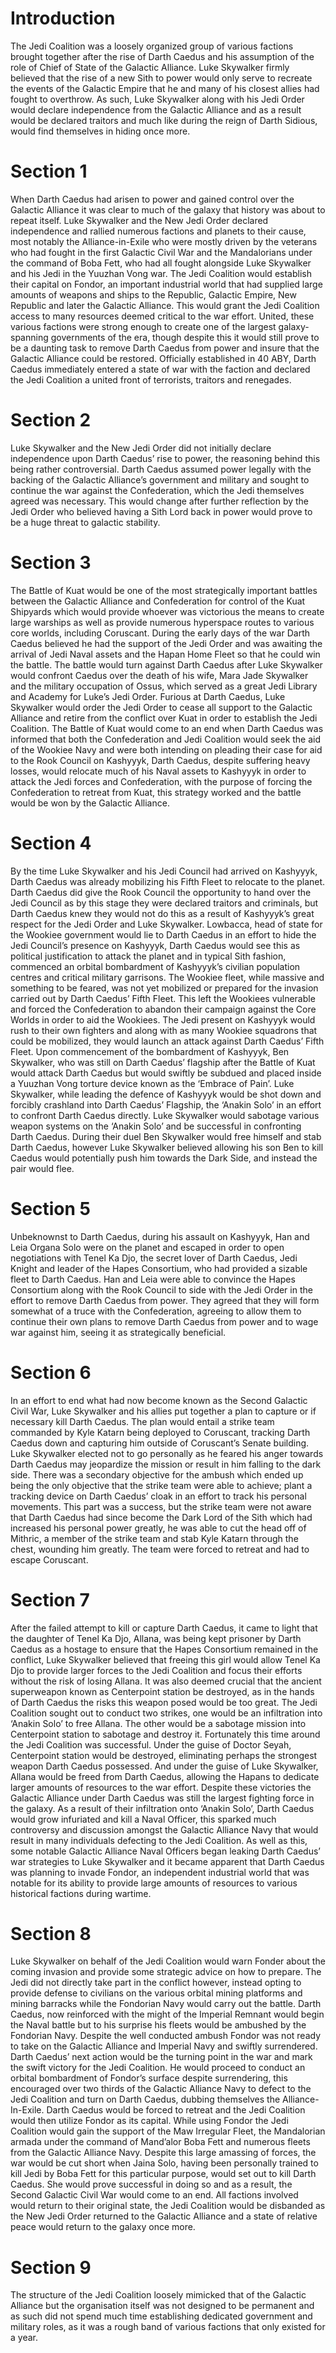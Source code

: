 # Introduction

The Jedi Coalition was a loosely organized group of various factions brought together after the rise of Darth Caedus and his assumption of the role of Chief of State of the Galactic Alliance.
Luke Skywalker firmly believed that the rise of a new Sith to power would only serve to recreate the events of the Galactic Empire that he and many of his closest allies had fought to overthrow.
As such, Luke Skywalker along with his Jedi Order would declare independence from the Galactic Alliance and as a result would be declared traitors and much like during the reign of Darth Sidious, would find themselves in hiding once more.

# Section 1

When Darth Caedus had arisen to power and gained control over the Galactic Alliance it was clear to much of the galaxy that history was about to repeat itself.
Luke Skywalker and the New Jedi Order declared independence and rallied numerous factions and planets to their cause, most notably the Alliance-in-Exile who were mostly driven by the veterans who had fought in the first Galactic Civil War and the Mandalorians under the command of Boba Fett, who had all fought alongside Luke Skywalker and his Jedi in the Yuuzhan Vong war.
The Jedi Coalition would establish their capital on Fondor, an important industrial world that had supplied large amounts of weapons and ships to the Republic, Galactic Empire, New Republic and later the Galactic Alliance.
This would grant the Jedi Coalition access to many resources deemed critical to the war effort.
United, these various factions were strong enough to create one of the largest galaxy-spanning governments of the era, though despite this it would still prove to be a daunting task to remove Darth Caedus from power and insure that the Galactic Alliance could be restored.
Officially established in 40 ABY, Darth Caedus immediately entered a state of war with the faction and declared the Jedi Coalition a united front of terrorists, traitors and renegades.

# Section 2

Luke Skywalker and the New Jedi Order did not initially declare independence upon Darth Caedus’ rise to power, the reasoning behind this being rather controversial.
Darth Caedus assumed power legally with the backing of the Galactic Alliance’s government and military and sought to continue the war against the Confederation, which the Jedi themselves agreed was necessary.
This would change after further reflection by the Jedi Order who believed having a Sith Lord back in power would prove to be a huge threat to galactic stability.

# Section 3

The Battle of Kuat would be one of the most strategically important battles between the Galactic Alliance and Confederation for control of the Kuat Shipyards which would provide whoever was victorious the means to create large warships as well as provide numerous hyperspace routes to various core worlds, including Coruscant.
During the early days of the war Darth Caedus believed he had the support of the Jedi Order and was awaiting the arrival of Jedi Naval assets and the Hapan Home Fleet so that he could win the battle.
The battle would turn against Darth Caedus after Luke Skywalker would confront Caedus over the death of his wife, Mara Jade Skywalker and the military occupation of Ossus, which served as a great Jedi Library and Academy for Luke’s Jedi Order.
Furious at Darth Caedus, Luke Skywalker would order the Jedi Order to cease all support to the Galactic Alliance and retire from the conflict over Kuat in order to establish the Jedi Coalition.
The Battle of Kuat would come to an end when Darth Caedus was informed that both the Confederation and Jedi Coalition would seek the aid of the Wookiee Navy and were both intending on pleading their case for aid to the Rook Council on Kashyyyk, Darth Caedus, despite suffering heavy losses, would relocate much of his Naval assets to Kashyyyk in order to attack the Jedi forces and Confederation, with the purpose of forcing the Confederation to retreat from Kuat, this strategy worked and the battle would be won by the Galactic Alliance.

# Section 4

By the time Luke Skywalker and his Jedi Council had arrived on Kashyyyk, Darth Caedus was already mobilizing his Fifth Fleet to relocate to the planet.
Darth Caedus did give the Rook Council the opportunity to hand over the Jedi Council as by this stage they were declared traitors and criminals, but Darth Caedus knew they would not do this as a result of Kashyyyk’s great respect for the Jedi Order and Luke Skywalker.
Lowbacca, head of state for the Wookiee government would lie to Darth Caedus in an effort to hide the Jedi Council’s presence on Kashyyyk, Darth Caedus would see this as political justification to attack the planet and in typical Sith fashion, commenced an orbital bombardment of Kashyyyk’s civilian population centres and critical military garrisons.
The Wookiee fleet, while massive and something to be feared, was not yet mobilized or prepared for the invasion carried out by Darth Caedus’ Fifth Fleet.
This left the Wookiees vulnerable and forced the Confederation to abandon their campaign against the Core Worlds in order to aid the Wookiees.
The Jedi present on Kashyyyk would rush to their own fighters and along with as many Wookiee squadrons that could be mobilized, they would launch an attack against Darth Caedus’ Fifth Fleet.
Upon commencement of the bombardment of Kashyyyk, Ben Skywalker, who was still on Darth Caedus’ flagship after the Battle of Kuat would attack Darth Caedus but would swiftly be subdued and placed inside a Yuuzhan Vong torture device known as the ‘Embrace of Pain’.
Luke Skywalker, while leading the defence of Kashyyyk would be shot down and forcibly crashland into Darth Caedus’ Flagship, the ‘Anakin Solo’ in an effort to confront Darth Caedus directly.
Luke Skywalker would sabotage various weapon systems on the ‘Anakin Solo’ and be successful in confronting Darth Caedus.
During their duel Ben Skywalker would free himself and stab Darth Caedus, however Luke Skywalker believed allowing his son Ben to kill Caedus would potentially push him towards the Dark Side, and instead the pair would flee.

# Section 5

Unbeknownst to Darth Caedus, during his assault on Kashyyyk, Han and Leia Organa Solo were on the planet and escaped in order to open negotiations with Tenel Ka Djo, the secret lover of Darth Caedus, Jedi Knight and leader of the Hapes Consortium, who had provided a sizable fleet to Darth Caedus.
Han and Leia were able to convince the Hapes Consortium along with the Rook Council to side with the Jedi Order in the effort to remove Darth Caedus from power.
They agreed that they will form somewhat of a truce with the Confederation, agreeing to allow them to continue their own plans to remove Darth Caedus from power and to wage war against him, seeing it as strategically beneficial.

# Section 6

In an effort to end what had now become known as the Second Galactic Civil War, Luke Skywalker and his allies put together a plan to capture or if necessary kill Darth Caedus.
The plan would entail a strike team commanded by Kyle Katarn being deployed to Coruscant, tracking Darth Caedus down and capturing him outside of Coruscant’s Senate building.
Luke Skywalker elected not to go personally as he feared his anger towards Darth Caedus may jeopardize the mission or result in him falling to the dark side.
There was a secondary objective for the ambush which ended up being the only objective that the strike team were able to achieve; plant a tracking device on Darth Caedus’ cloak in an effort to track his personal movements.
This part was a success, but the strike team were not aware that Darth Caedus had since become the Dark Lord of the Sith which had increased his personal power greatly, he was able to cut the head off of Mithric, a member of the strike team and stab Kyle Katarn through the chest, wounding him greatly.
The team were forced to retreat and had to escape Coruscant.

# Section 7

After the failed attempt to kill or capture Darth Caedus, it came to light that the daughter of Tenel Ka Djo, Allana, was being kept prisoner by Darth Caedus as a hostage to ensure that the Hapes Consortium remained in the conflict, Luke Skywalker believed that freeing this girl would allow Tenel Ka Djo to provide larger forces to the Jedi Coalition and focus their efforts without the risk of losing Allana.
It was also deemed crucial that the ancient superweapon known as Centerpoint station be destroyed, as in the hands of Darth Caedus the risks this weapon posed would be too great.
The Jedi Coalition sought out to conduct two strikes, one would be an infiltration into ‘Anakin Solo’ to free Allana.
The other would be a sabotage mission into Centerpoint station to sabotage and destroy it.
Fortunately this time around the Jedi Coalition was successful.
Under the guise of Doctor Seyah, Centerpoint station would be destroyed, eliminating perhaps the strongest weapon Darth Caedus possessed.
And under the guise of Luke Skywalker, Allana would be freed from Darth Caedus, allowing the Hapans to dedicate larger amounts of resources to the war effort.
Despite these victories the Galactic Alliance under Darth Caedus was still the largest fighting force in the galaxy.
As a result of their infiltration onto ‘Anakin Solo’, Darth Caedus would grow infuriated and kill a Naval Officer, this sparked much controversy and discussion amongst the Galactic Alliance Navy that would result in many individuals defecting to the Jedi Coalition.
As well as this, some notable Galactic Alliance Naval Officers began leaking Darth Caedus’ war strategies to Luke Skywalker and it became apparent that Darth Caedus was planning to invade Fondor, an independent industrial world that was notable for its ability to provide large amounts of resources to various historical factions during wartime.

# Section 8

Luke Skywalker on behalf of the Jedi Coalition would warn Fonder about the coming invasion and provide some strategic advice on how to prepare.
The Jedi did not directly take part in the conflict however, instead opting to provide defense to civilians on the various orbital mining platforms and mining barracks while the Fondorian Navy would carry out the battle.
Darth Caedus, now reinforced with the might of the Imperial Remnant would begin the Naval battle but to his surprise his fleets would be ambushed by the Fondorian Navy.
Despite the well conducted ambush Fondor was not ready to take on the Galactic Alliance and Imperial Navy and swiftly surrendered.
Darth Caedus’ next action would be the turning point in the war and mark the swift victory for the Jedi Coalition.
He would proceed to conduct an orbital bombardment of Fondor’s surface despite surrendering, this encouraged over two thirds of the Galactic Alliance Navy to defect to the Jedi Coalition and turn on Darth Caedus, dubbing themselves the Alliance-In-Exile.
Darth Caedus would be forced to retreat and the Jedi Coalition would then utilize Fondor as its capital.
While using Fondor the Jedi Coalition would gain the support of the Maw Irregular Fleet, the Mandalorian armada under the command of Mand’alor Boba Fett and numerous fleets from the Galactic Alliance Navy.
Despite this large amassing of forces, the war would be cut short when Jaina Solo, having been personally trained to kill Jedi by Boba Fett for this particular purpose, would set out to kill Darth Caedus.
She would prove successful in doing so and as a result, the Second Galactic Civil War would come to an end.
All factions involved would return to their original state, the Jedi Coalition would be disbanded as the New Jedi Order returned to the Galactic Alliance and a state of relative peace would return to the galaxy once more.

# Section 9

The structure of the Jedi Coalition loosely mimicked that of the Galactic Alliance but the organisation itself was not designed to be permanent and as such did not spend much time establishing dedicated government and military roles, as it was a rough band of various factions that only existed for a year.
